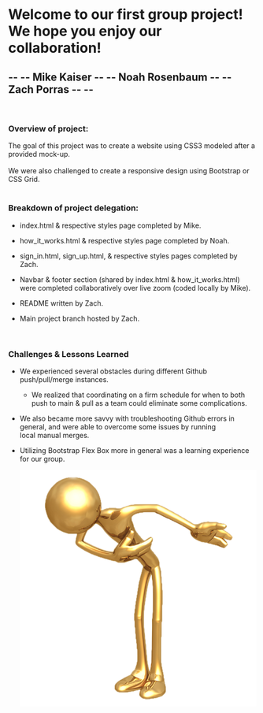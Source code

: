 <h1>Welcome to our first group project!<br>We hope you enjoy our collaboration!</h1>
    
<h2> -- -- Mike Kaiser -- -- Noah Rosenbaum -- -- Zach Porras -- --</h2>
<br>
<h3>Overview of project:</h3>
The goal of this project was to create a website using CSS3 modeled after a provided mock-up.<br><br>
We were also challenged to create a responsive design using Bootstrap or CSS Grid.<br><br>

    

<h3>Breakdown of project delegation:</h3>

- index.html & respective styles page completed by Mike.

- how_it_works.html & respective styles page completed by Noah.

- sign_in.html, sign_up.html, & respective styles pages completed by Zach.

- Navbar & footer section (shared by index.html & how_it_works.html) were completed collaboratively over live zoom (coded locally by Mike).

- README written by Zach.

- Main project branch hosted by Zach.
<br>
<h3>Challenges & Lessons Learned</h3>

- We experienced several obstacles during different Github push/pull/merge instances.<br>
    - We realized that coordinating on a firm schedule
      for when to both push to main & pull as a team could eliminate some complications.
- We also became more savvy with troubleshooting Github errors in general, and were able
  to overcome some issues by running<br>local manual merges.<br>
- Utilizing Bootstrap Flex Box more in general was a learning experience for our group.</li>

    <img src="assets/take_a_bow.png" alt="Take a Bow">
